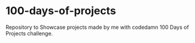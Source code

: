 # 100-days-of-projects
Repository to Showcase projects made by me with codedamn 100 Days of Projects challenge. 
